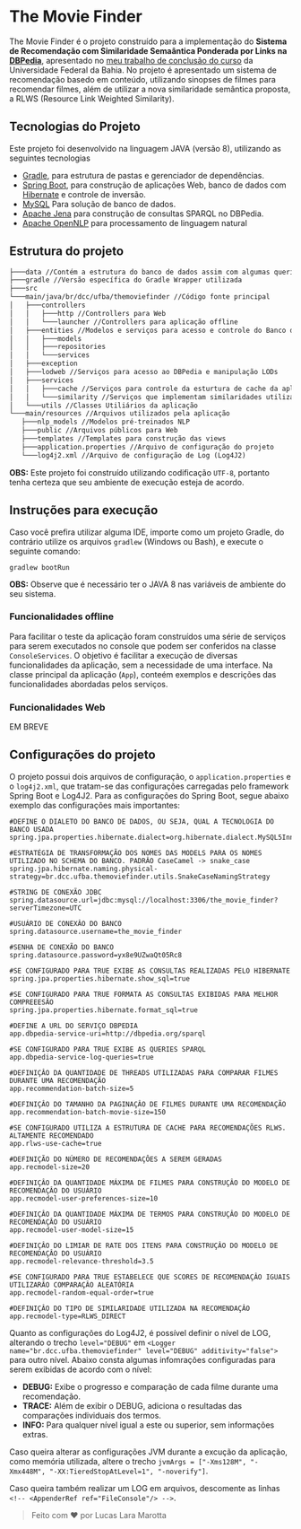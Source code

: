 # The Movie Finder

The Movie Finder é o projeto construído para a implementação do **Sistema de Recomendação com Similaridade Semaântica Ponderada por Links na [DBPedia](https://wiki.dbpedia.org)**, apresentado no [meu trabalho de conclusão do curso](https://github.com/lucasmarotta/tcc) da Universidade Federal da Bahia. No projeto é apresentado um sistema de recomendação basedo em conteúdo, utilizando sinopses de filmes para recomendar filmes, além de utilizar a nova similaridade semântica proposta, a RLWS (Resource Link Weighted Similarity).

## Tecnologias do Projeto

Este projeto foi desenvolvido na linguagem JAVA (versão 8), utilizando as seguintes tecnologias

- [Gradle](https://gradle.org), para estrutura de pastas e gerenciador de dependências.
- [Spring Boot](https://spring.io/projects/spring-boot), para construção de aplicações Web, banco de dados com [Hibernate](https://hibernate.org) e controle de inversão.
- [MySQL](https://www.mysql.com) Para solução de banco de dados.
- [Apache Jena](https://jena.apache.org) para construção de consultas SPARQL no DBPedia.
- [Apache OpenNLP](https://opennlp.apache.org) para processamento de linguagem natural

## Estrutura do projeto

```txt
├───data //Contém a estrutura do banco de dados assim com algumas queries essenciais, inclusive queries SPARQL
├───gradle //Versão específica do Gradle Wrapper utilizada
├───src
└───main/java/br/dcc/ufba/themoviefinder //Código fonte principal
│   ├───controllers
│   │   ├───http //Controllers para Web
│   │   └───launcher //Controllers para aplicação offline
│   ├───entities //Modelos e serviços para acesso e controle do Banco de Dados
│   │   ├───models
│   │   ├───repositories
│   │   └───services
│   ├───exception
│   ├───lodweb //Serviços para acesso ao DBPedia e manipulação LODs
│   ├───services
│   │   ├───cache //Serviços para controle da esturtura de cache da aplicação
│   │   └───similarity //Serviços que implementam similaridades utilizadas na aplicação
│   └───utils //Classes Utiliários da aplicação
└───main/resources //Arquivos utilizados pela aplicação
   ├───nlp_models //Modelos pré-treinados NLP
   ├───public //Arquivos públicos para Web
   ├───templates //Templates para construção das views
   ├───application.properties //Arquivo de configuração do projeto
   └───log4j2.xml //Arquivo de configuração de Log (Log4J2)
```

**OBS:** Este projeto foi construído utilizando codificação `UTF-8`, portanto tenha certeza que seu ambiente de execução esteja de acordo.

## Instruções para execução

Caso você prefira utilizar alguma IDE, importe como um projeto Gradle, do contrário utilize os arquivos `gradlew` (Windows ou Bash), e execute o seguinte comando:

```
gradlew bootRun
```

**OBS:** Observe que é necessário ter o JAVA 8 nas variáveis de ambiente do seu sistema.

### Funcionalidades offline

Para facilitar o teste da aplicação foram construídos uma série de serviços para serem executados no console que podem ser conferidos na classe `ConsoleServices`. O objetivo é facilitar a execução de diversas funcionalidades da aplicação, sem a necessidade de uma interface. Na classe principal da aplicação (`App`), conteém exemplos e descrições das funcionalidades abordadas pelos serviços.

### Funcionalidades Web

EM BREVE

## Configurações do projeto

O projeto possui dois arquivos de configuração, o `application.properties` e o `log4j2.xml`, que tratam-se das configurações carregadas pelo framework Spring Boot e Log4J2. Para as configurações do Spring Boot, segue abaixo exemplo das configurações mais importantes:

```properties
#DEFINE O DIALETO DO BANCO DE DADOS, OU SEJA, QUAL A TECNOLOGIA DO BANCO USADA
spring.jpa.properties.hibernate.dialect=org.hibernate.dialect.MySQL5InnoDBDialect

#ESTRATÉGIA DE TRANSFORMAÇÃO DOS NOMES DAS MODELS PARA OS NOMES UTILIZADO NO SCHEMA DO BANCO. PADRÂO CaseCamel -> snake_case
spring.jpa.hibernate.naming.physical-strategy=br.dcc.ufba.themoviefinder.utils.SnakeCaseNamingStrategy

#STRING DE CONEXÃO JDBC
spring.datasource.url=jdbc:mysql://localhost:3306/the_movie_finder?serverTimezone=UTC

#USUÁRIO DE CONEXÂO DO BANCO
spring.datasource.username=the_movie_finder

#SENHA DE CONEXÃO DO BANCO
spring.datasource.password=yx8e9UZwaQt05Rc8

#SE CONFIGURADO PARA TRUE EXIBE AS CONSULTAS REALIZADAS PELO HIBERNATE
spring.jpa.properties.hibernate.show_sql=true

#SE CONFIGURADO PARA TRUE FORMATA AS CONSULTAS EXIBIDAS PARA MELHOR COMPREEESÂO
spring.jpa.properties.hibernate.format_sql=true

#DEFINE A URL DO SERVIÇO DBPEDIA
app.dbpedia-service-uri=http://dbpedia.org/sparql

#SE CONFIGURADO PARA TRUE EXIBE AS QUERIES SPARQL
app.dbpedia-service-log-queries=true

#DEFINIÇÂO DA QUANTIDADE DE THREADS UTILIZADAS PARA COMPARAR FILMES DURANTE UMA RECOMENDAÇÃO
app.recommendation-batch-size=5

#DEFINIÇÂO DO TAMANHO DA PAGINAÇÂO DE FILMES DURANTE UMA RECOMENDAÇÃO
app.recommendation-batch-movie-size=150

#SE CONFIGURADO UTILIZA A ESTRUTURA DE CACHE PARA RECOMENDAÇÕES RLWS. ALTAMENTE RECOMENDADO
app.rlws-use-cache=true

#DEFINIÇÃO DO NÚMERO DE RECOMENDAÇÔES A SEREM GERADAS
app.recmodel-size=20

#DEFINIÇÂO DA QUANTIDADE MÁXIMA DE FILMES PARA CONSTRUÇÂO DO MODELO DE RECOMENDAÇÂO DO USUÁRIO
app.recmodel-user-preferences-size=10

#DEFINIÇÂO DA QUANTIDADE MÁXIMA DE TERMOS PARA CONSTRUÇÂO DO MODELO DE RECOMENDAÇÂO DO USUÁRIO
app.recmodel-user-model-size=15

#DEFINIÇÂO DO LIMIAR DE RATE DOS ITENS PARA CONSTRUÇÂO DO MODELO DE RECOMENDAÇÂO DO USUÁRIO 
app.recmodel-relevance-threshold=3.5

#SE CONFIGURADO PARA TRUE ESTABELECE QUE SCORES DE RECOMENDAÇÂO IGUAIS UTILIZARÂO COMPARAÇÂO ALEATÓRIA
app.recmodel-random-equal-order=true

#DEFINIÇÂO DO TIPO DE SIMILARIDADE UTILIZADA NA RECOMENDAÇÂO
app.recmodel-type=RLWS_DIRECT
```

Quanto as configurações do Log4J2, é possível definir o nível de LOG, alterando o trecho `level="DEBUG"` em `<Logger name="br.dcc.ufba.themoviefinder" level="DEBUG" additivity="false">` para outro nível. Abaixo consta algumas infomrações configuradas para serem exibidas de acordo com o nível:

- **DEBUG:** Exibe o progresso e comparação de cada filme durante uma recomendação.
- **TRACE:** Além de exibir o DEBUG, adiciona o resultadas das comparações individuais dos termos.
- **INFO:** Para qualquer nível igual a este ou superior, sem informações extras.

Caso queira alterar as configurações JVM durante a excução da aplicação, como memória utilizada, altere o trecho `jvmArgs = ["-Xms128M", "-Xmx448M", "-XX:TieredStopAtLevel=1", "-noverify"]`.

Caso queira também realizar um LOG em arquivos, descomente as linhas `<!-- <AppenderRef ref="FileConsole"/> -->`.

> Feito com :heart: por Lucas Lara Marotta

